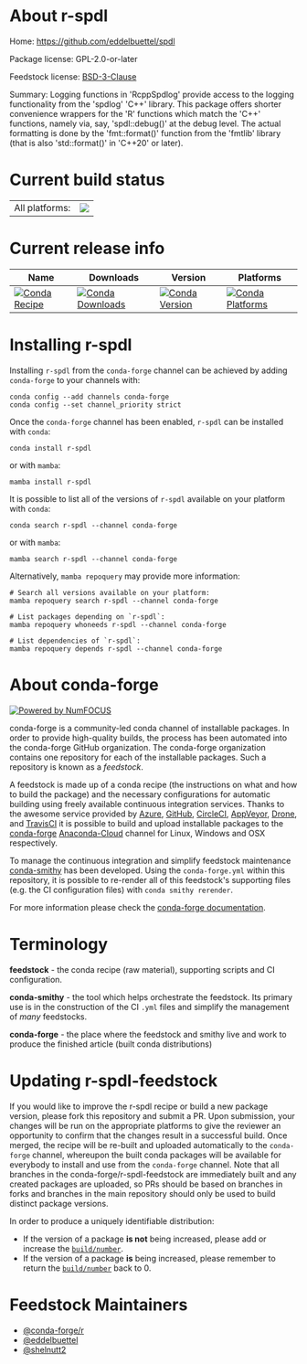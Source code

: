 About r-spdl
============

Home: https://github.com/eddelbuettel/spdl

Package license: GPL-2.0-or-later

Feedstock license: [BSD-3-Clause](https://github.com/conda-forge/r-spdl-feedstock/blob/main/LICENSE.txt)

Summary: Logging functions in 'RcppSpdlog' provide access to the logging functionality from the 'spdlog' 'C++' library. This package offers shorter convenience wrappers for the 'R' functions which match the 'C++' functions, namely via, say, 'spdl::debug()' at the debug level. The actual formatting is done by the 'fmt::format()' function from the 'fmtlib' library (that is also 'std::format()' in 'C++20' or later).

Current build status
====================


<table><tr><td>All platforms:</td>
    <td>
      <a href="https://dev.azure.com/conda-forge/feedstock-builds/_build/latest?definitionId=18227&branchName=main">
        <img src="https://dev.azure.com/conda-forge/feedstock-builds/_apis/build/status/r-spdl-feedstock?branchName=main">
      </a>
    </td>
  </tr>
</table>

Current release info
====================

| Name | Downloads | Version | Platforms |
| --- | --- | --- | --- |
| [![Conda Recipe](https://img.shields.io/badge/recipe-r--spdl-green.svg)](https://anaconda.org/conda-forge/r-spdl) | [![Conda Downloads](https://img.shields.io/conda/dn/conda-forge/r-spdl.svg)](https://anaconda.org/conda-forge/r-spdl) | [![Conda Version](https://img.shields.io/conda/vn/conda-forge/r-spdl.svg)](https://anaconda.org/conda-forge/r-spdl) | [![Conda Platforms](https://img.shields.io/conda/pn/conda-forge/r-spdl.svg)](https://anaconda.org/conda-forge/r-spdl) |

Installing r-spdl
=================

Installing `r-spdl` from the `conda-forge` channel can be achieved by adding `conda-forge` to your channels with:

```
conda config --add channels conda-forge
conda config --set channel_priority strict
```

Once the `conda-forge` channel has been enabled, `r-spdl` can be installed with `conda`:

```
conda install r-spdl
```

or with `mamba`:

```
mamba install r-spdl
```

It is possible to list all of the versions of `r-spdl` available on your platform with `conda`:

```
conda search r-spdl --channel conda-forge
```

or with `mamba`:

```
mamba search r-spdl --channel conda-forge
```

Alternatively, `mamba repoquery` may provide more information:

```
# Search all versions available on your platform:
mamba repoquery search r-spdl --channel conda-forge

# List packages depending on `r-spdl`:
mamba repoquery whoneeds r-spdl --channel conda-forge

# List dependencies of `r-spdl`:
mamba repoquery depends r-spdl --channel conda-forge
```


About conda-forge
=================

[![Powered by
NumFOCUS](https://img.shields.io/badge/powered%20by-NumFOCUS-orange.svg?style=flat&colorA=E1523D&colorB=007D8A)](https://numfocus.org)

conda-forge is a community-led conda channel of installable packages.
In order to provide high-quality builds, the process has been automated into the
conda-forge GitHub organization. The conda-forge organization contains one repository
for each of the installable packages. Such a repository is known as a *feedstock*.

A feedstock is made up of a conda recipe (the instructions on what and how to build
the package) and the necessary configurations for automatic building using freely
available continuous integration services. Thanks to the awesome service provided by
[Azure](https://azure.microsoft.com/en-us/services/devops/), [GitHub](https://github.com/),
[CircleCI](https://circleci.com/), [AppVeyor](https://www.appveyor.com/),
[Drone](https://cloud.drone.io/welcome), and [TravisCI](https://travis-ci.com/)
it is possible to build and upload installable packages to the
[conda-forge](https://anaconda.org/conda-forge) [Anaconda-Cloud](https://anaconda.org/)
channel for Linux, Windows and OSX respectively.

To manage the continuous integration and simplify feedstock maintenance
[conda-smithy](https://github.com/conda-forge/conda-smithy) has been developed.
Using the ``conda-forge.yml`` within this repository, it is possible to re-render all of
this feedstock's supporting files (e.g. the CI configuration files) with ``conda smithy rerender``.

For more information please check the [conda-forge documentation](https://conda-forge.org/docs/).

Terminology
===========

**feedstock** - the conda recipe (raw material), supporting scripts and CI configuration.

**conda-smithy** - the tool which helps orchestrate the feedstock.
                   Its primary use is in the construction of the CI ``.yml`` files
                   and simplify the management of *many* feedstocks.

**conda-forge** - the place where the feedstock and smithy live and work to
                  produce the finished article (built conda distributions)


Updating r-spdl-feedstock
=========================

If you would like to improve the r-spdl recipe or build a new
package version, please fork this repository and submit a PR. Upon submission,
your changes will be run on the appropriate platforms to give the reviewer an
opportunity to confirm that the changes result in a successful build. Once
merged, the recipe will be re-built and uploaded automatically to the
`conda-forge` channel, whereupon the built conda packages will be available for
everybody to install and use from the `conda-forge` channel.
Note that all branches in the conda-forge/r-spdl-feedstock are
immediately built and any created packages are uploaded, so PRs should be based
on branches in forks and branches in the main repository should only be used to
build distinct package versions.

In order to produce a uniquely identifiable distribution:
 * If the version of a package **is not** being increased, please add or increase
   the [``build/number``](https://docs.conda.io/projects/conda-build/en/latest/resources/define-metadata.html#build-number-and-string).
 * If the version of a package **is** being increased, please remember to return
   the [``build/number``](https://docs.conda.io/projects/conda-build/en/latest/resources/define-metadata.html#build-number-and-string)
   back to 0.

Feedstock Maintainers
=====================

* [@conda-forge/r](https://github.com/conda-forge/r/)
* [@eddelbuettel](https://github.com/eddelbuettel/)
* [@shelnutt2](https://github.com/shelnutt2/)

